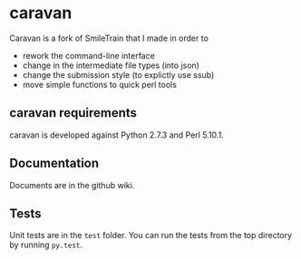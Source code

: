caravan
=======

Caravan is a fork of SmileTrain that I made in order to
* rework the command-line interface
* change in the intermediate file types (into json)
* change the submission style (to explictly use ssub)
* move simple functions to quick perl tools

## caravan requirements
caravan is developed against Python 2.7.3 and Perl 5.10.1.

## Documentation
Documents are in the github wiki.

## Tests
Unit tests are in the `test` folder. You can run the tests from the top directory by running `py.test`.
